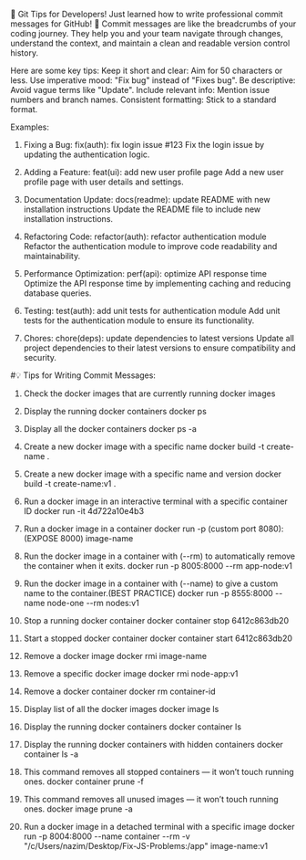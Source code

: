 🚀 Git Tips for Developers!
Just learned how to write professional commit messages for GitHub! 📝
Commit messages are like the breadcrumbs of your coding journey. They help you and your team navigate through changes, understand the context, and maintain a clean and readable version control history.

Here are some key tips:
Keep it short and clear: Aim for 50 characters or less.
Use imperative mood: "Fix bug" instead of "Fixes bug".
Be descriptive: Avoid vague terms like "Update".
Include relevant info: Mention issue numbers and branch names.
Consistent formatting: Stick to a standard format.

Examples:

1. Fixing a Bug:
   fix(auth): fix login issue #123
   Fix the login issue by updating the authentication logic.

2. Adding a Feature:
   feat(ui): add new user profile page
   Add a new user profile page with user details and settings.

3. Documentation Update:
   docs(readme): update README with new installation instructions
   Update the README file to include new installation instructions.

4. Refactoring Code:
   refactor(auth): refactor authentication module
   Refactor the authentication module to improve code readability and maintainability.

5. Performance Optimization:
   perf(api): optimize API response time
   Optimize the API response time by implementing caching and reducing database queries.

6. Testing:
   test(auth): add unit tests for authentication module
   Add unit tests for the authentication module to ensure its functionality.

7. Chores:
   chore(deps): update dependencies to latest versions
   Update all project dependencies to their latest versions to ensure compatibility and security.

#💡 Tips for Writing Commit Messages:

1. Check the docker images that are currently running
docker images

2. Display the running docker containers
docker ps

3. Display all the docker containers
docker ps -a

4. Create a new docker image with a specific name
docker build -t create-name . 

5. Create a new docker image with a specific name and version
docker build -t create-name:v1 . 

6. Run a docker image in an interactive terminal with a specific container ID
docker run -it 4d722a10e4b3 

7. Run a docker image in a container
docker run -p (custom port 8080):(EXPOSE 8000) image-name

8. Run the docker image in a container with (--rm) to automatically remove the container when it exits.
docker run -p 8005:8000 --rm app-node:v1

9. Run the docker image in a container with (--name) to give a custom name to the container.(BEST PRACTICE)
docker run -p 8555:8000 --name node-one --rm nodes:v1

10. Stop a running docker container
docker container stop 6412c863db20

11. Start a stopped docker container
docker container start 6412c863db20

12. Remove a docker image
docker rmi image-name

13. Remove a specific docker image
docker rmi node-app:v1

14. Remove a docker container
docker rm container-id 

15. Display list of all the docker images
docker image ls

16. Display the running docker containers
docker container ls

17. Display the running docker containers with hidden containers
docker container ls -a

18. This command removes all stopped containers — it won’t touch running ones.
docker container prune -f

19. This command removes all unused images — it won’t touch running ones.
docker image prune -a

20. Run a docker image in a detached terminal with a specific image 
docker run -p 8004:8000 --name container --rm -v "/c/Users/nazim/Desktop/Fix-JS-Problems:/app" image-name:v1
